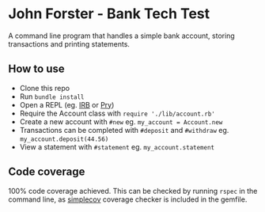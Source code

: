 # John Forster - Bank Tech Test
A command line program that handles a simple bank account, storing transactions and printing statements.

## How to use
* Clone this repo
* Run `bundle install`
* Open a REPL (eg.
[IRB](http://ruby-doc.org/stdlib-2.0.0/libdoc/irb/rdoc/IRB.html) or [Pry](https://github.com/pry/pry))
* Require the Account class with `require './lib/account.rb'`
* Create a new account with `#new` eg. `my_account = Account.new`
* Transactions can be completed with `#deposit` and `#withdraw` eg. `my_account.deposit(44.56)`
* View a statement with `#statement` eg. `my_account.statement`

## Code coverage
100% code coverage achieved. This can be checked by running `rspec` in the command line,
as [simplecov](https://github.com/colszowka/simplecov) coverage checker is included in the gemfile.